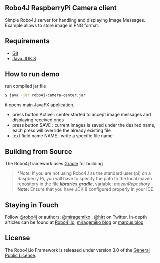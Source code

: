 ## Robo4J RaspberryPi Camera client 
Simple Robo4J server for handling and displaying Image Messages. Example allows to store image in PNG format.

## Requirements
* [Git][] 
* [Java JDK 8][]

## How to run demo
run compiled jar file 
```bash
$ java -jar robo4j-camera-center.jar
```
it opens main JavaFX application. 
* press button Active : center started to accept image messages and displaying received ones
* press button SAVE : current images is saved under the desired name, each press will override the already existing file
* text field name NAME : write a specific file name 

## Building from Source
The Robo4j framework uses [Gradle][] for building
> **Note:* If you are not using Robo4J as the standard user (pi) on a Raspberry Pi, you will have to specify the path to the local maven repository in the file _**libraries.gradle**_, variable: _mavenRepository_
> **Note:** Ensure that you have JDK 8 configured properly in your IDE.

## Staying in Touch
Follow [@robo4j][] or authors: [@miragemiko][] , [@hirt][]
on Twitter. In-depth articles can be found at [Robo4j.io][], [miragemiko blog][] or [marcus blog][]

## License
The Robo4j.io Framework is released under version 3.0 of the [General Public License][].

[Robo4j.io]: http://www.robo4j.io
[miragemiko blog]: http://www.miroslavkopecky.com
[marcus blog]: http://hirt.se/blog/
[General Public License]: http://www.gnu.org/licenses/gpl-3.0-standalone.html0
[@robo4j]: https://twitter.com/robo4j
[@miragemiko]: https://twitter.com/miragemiko
[@hirt]: https://twitter.com/hirt
[Gradle]: http://gradle.org
[Java JDK 8]: http://www.oracle.com/technetwork/java/javase/downloads
[Git]: http://help.github.com/set-up-git-redirect
[Robo4j documentation]: http://www.robo4j.io/p/documentation.html
